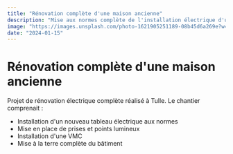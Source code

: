 ```yaml
---
title: "Rénovation complète d'une maison ancienne"
description: "Mise aux normes complète de l'installation électrique d'une maison de 150m². Installation d'un nouveau tableau électrique, mise en place de prises et points lumineux, installation d'une VMC."
image: "https://images.unsplash.com/photo-1621905251189-08b45d6a269e?w=800&auto=format&fit=crop"
date: "2024-01-15"
---
```


# Rénovation complète d'une maison ancienne

Projet de rénovation électrique complète réalisé à Tulle. Le chantier comprenait :

- Installation d'un nouveau tableau électrique aux normes
- Mise en place de prises et points lumineux
- Installation d'une VMC
- Mise à la terre complète du bâtiment